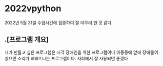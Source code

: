 # 2022vpython

2022년 5월 31일 
수업시간에 집중하여 잘 마무리 한 것 같다
## .[프로그램 개요]
내가 만들고 싶은 프로그램은 시각 장애인을 위한 프로그램이다 이동중에 앞에 장애물이 있으면 소리가 삐삐!! 나는 프로그램이다. 사회에서 잘 사용되면 좋겠다
